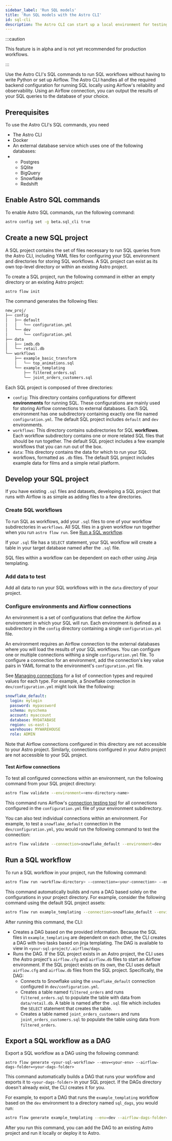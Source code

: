 ```yaml
---
sidebar_label: 'Run SQL models'
title: 'Run SQL models with the Astro CLI'
id: sql-cli
description: The Astro CLI can start up a local environment for testing SQL queries. Use YAML configuration and CLI commands to reliably run SQL in Airflow without having to write python. 
---
```


:::caution 

This feature is in alpha and is not yet recommended for production workflows.

:::

Use the Astro CLI's SQL commands to run SQL workflows without having to write Python or set up Airflow. The Astro CLI handles all of the required backend configuration for running SQL locally using Airflow's reliability and observability. Using an Airflow connection, you can output the results of your SQL queries to the database of your choice. 

## Prerequisites 

To use the Astro CLI's SQL commands, you need

- The Astro CLI
- Docker
- An external database service which uses one of the following databases:
- 
    - Postgres
    - SQlite
    - BigQuery
    - Snowflake
    - Redshift

## Enable Astro SQL commands 

To enable Astro SQL commands, run the following command: 

```sh
astro config set -g beta.sql_cli true
```

## Create a new SQL project 

A SQL project contains the set of files necessary to run SQL queries from the Astro CLI, including YAML files for configuring your SQL environment and directories for storing SQL workflows. A SQL project can exist as its own top-level directory or within an existing Astro project. 

To create a SQL project, run the following command in either an empty directory or an existing Astro project:

```sh
astro flow init
```

The command generates the following files: 

```sh
new_proj/
├── config
│   ├── default
│   │   └── configuration.yml
│   └── dev
│       └── configuration.yml
├── data
│   ├── imdb.db
│   └── retail.db
└── workflows
    ├── example_basic_transform
    │   └── top_animations.sql
    └── example_templating
        ├── filtered_orders.sql
        └── joint_orders_customers.sql
```

Each SQL project is composed of three directories:

- `config`: This directory contains configurations for different **environments** for running SQL. These configurations are mainly used for storing Airflow connections to external databases. Each SQL environment has one subdirectory containing exactly one file named `configuration.yml`. The default SQL project includes `default` and `dev` environments.
- `workflows`: This directory contains subdirectories for SQL **workflows**. Each workflow subdirectory contains one or more related SQL files that should be run together. The default SQL project includes a few example workflows that you can run out of the box. 
- `data`: This directory contains the data for which to run your SQL workflows, formatted as `.db` files. The default SQL project includes example data for films and a simple retail platform.

## Develop your SQL project 

If you have existing `.sql` files and datasets, developing a SQL project that runs with Airflow is as simple as adding files to a few directories.

### Create SQL workflows 

To run SQL as workflows, add your `.sql` files to one of your workflow subdirectories in `workflows`. All SQL files in a given workflow run together when you run `astro flow run`. See [Run a SQL workflow](#run-a-sql-workflow).

If your `.sql` file has a `SELECT` statement, your SQL workflow will create a table in your target database named after the `.sql` file.

SQL files within a workflow can be dependent on each other using Jinja templating.

### Add data to test

Add all data to run your SQL workflows with in the `data` directory of your project.

### Configure environments and Airflow connections

An environment is a set of configurations that define the Airflow environment in which your SQL will run. Each environment is defined as a subdirectory in the `config` directory containing a single `configuration.yml` file. 

An environment requires an Airflow connection to the external databases where you will load the results of your SQL workflows. You can configure one or multiple connections withing a single `configuration.yml` file. To configure a connection for an environment, add the connection's key value pairs in YAML format to the environment's `configuration.yml` file. 

See [Managing connections](https://airflow.apache.org/docs/apache-airflow/stable/howto/connection.html) for a list of connection types and required values for each type. For example, a Snowflake connection in `dev/configuration.yml` might look like the following: 

```yaml
snowflake_default:
  login: mylogin
  password: mypassword
  schema: myschema
  account: myaccount
  database: MYDATABASE
  region: us-east-1
  warehouse: MYWAREHOUSE
  role: ADMIN
```

Note that Airflow connections configured in this directory are not accessible to your Astro project. Similarly, connections configured in your Astro project are not accessible to your SQL project. 

#### Test Airflow connections

To test all configured connections within an environment, run the following command from your SQL project directory:

```sh
astro flow validate --environment=<env-directory-name>
```

This command runs Airflow's [connection testing tool](https://airflow.apache.org/docs/apache-airflow/stable/howto/connection.html#testing-connections) for all connections configured in the `configuration.yml` file of your environment subdirectory. 

You can also test individual connections within an environment. For example, to test a `snowflake_default` connection in the `dev/configuration.yml`, you would run the following command to test the connection:

```sh
astro flow validate --connection=snowflake_default --environment=dev
```

## Run a SQL workflow

To run a SQL workflow in your project, run the following command: 

```sh
astro flow run <workflow-directory> --connection=<your-connection> --environment=<your-environment>
```

This command automatically builds and runs a DAG based solely on the configurations in your project directory. For example, consider the following command using the default SQL project assets:

```sh
astro flow run example_templating --connection=snowflake_default --environment=dev
```

After running this command, the CLI:

- Creates a DAG based on the provided information. Because the SQL files in `example_templating` are dependent on each other, the CLI creates a DAG with two tasks based on jinja templating. The DAG is available to view in `<your-sql-project/.airflow/dags`.
- Runs the DAG. If the SQL project exists in an Astro project, the CLI uses the Astro project's `airflow.cfg` and `airflow.db` files to start an Airflow environment. If the SQL project exists on its own, the CLI uses default `airflow.cfg` and `airflow.db` files from the SQL project. Specifically, the DAG:
    - Connects to Snowflake using the `snowflake_default` connection configured in `dev/configuration.yml`.
    - Creates a table named `filtered_orders` and runs `filtered_orders.sql` to populate the table with data from `data/retail.db`. A table is named after the `.sql` file which includes the `SELECT` statement that creates the table. 
    - Creates a table named `joint_orders_customers` and runs `joint_orders_customers.sql` to populate the table using data from `filtered_orders`.

## Export a SQL workflow as a DAG

Export a SQL workflow as a DAG using the following command: 

```
astro flow generate <your-sql-workflow> --env=<your-env> --airflow-dags-folder=<your-dags-folder>
```

This command automatically builds a DAG that runs your workflow and exports it to `<your-dags-folder>` in your SQL project. If the DAGs directory doesn't already exist, the CLI creates it for you. 

For example, to export a DAG that runs the `example_templating` workflow based on the `dev` environment to a directory named `sql_dags`, you would run: 

```sh
astro flow generate example_templating --env=dev --airflow-dags-folder=sql_dags
```

After you run this command, you can add the DAG to an existing Astro project and run it locally or deploy it to Astro.
